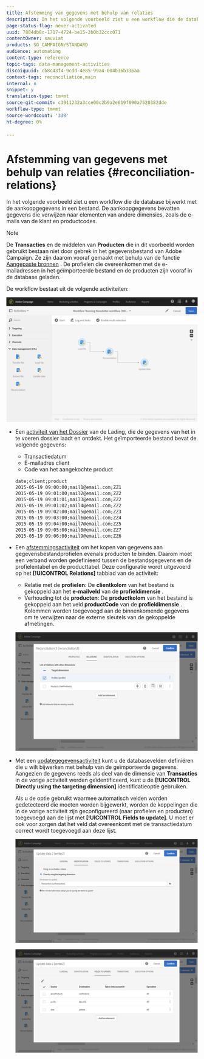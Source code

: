 ```yaml
---
title: Afstemming van gegevens met behulp van relaties
description: In het volgende voorbeeld ziet u een workflow die de database bijwerkt met de aankoopgegevens in een bestand.
page-status-flag: never-activated
uuid: 7884db8c-1717-4724-be15-3b0b32ccc071
contentOwner: sauviat
products: SG_CAMPAIGN/STANDARD
audience: automating
content-type: reference
topic-tags: data-management-activities
discoiquuid: cb8c43f4-9cdd-4e85-99a4-004b36b336aa
context-tags: reconciliation,main
internal: n
snippet: y
translation-type: tm+mt
source-git-commit: c3911232a3cce00c2b9a2e619f090a7520382dde
workflow-type: tm+mt
source-wordcount: '338'
ht-degree: 0%

---
```



# Afstemming van gegevens met behulp van relaties {#reconciliation-relations}

In het volgende voorbeeld ziet u een workflow die de database bijwerkt met de aankoopgegevens in een bestand. De aankoopgegevens bevatten gegevens die verwijzen naar elementen van andere dimensies, zoals de e-mails van de klant en productcodes.

>[!NOTE]
>
>De **Transacties** en de middelen van **Producten** die in dit voorbeeld worden gebruikt bestaan niet door gebrek in het gegevensbestand van Adobe Campaign. Ze zijn daarom vooraf gemaakt met behulp van de functie [Aangepaste bronnen](../../developing/using/data-model-concepts.md) . De profielen die overeenkomen met de e-mailadressen in het geïmporteerde bestand en de producten zijn vooraf in de database geladen.

De workflow bestaat uit de volgende activiteiten:

![](assets/reconciliation_example1.png)

* Een [activiteit van het Dossier](../../automating/using/load-file.md) van de Lading, die de gegevens van het in te voeren dossier laadt en ontdekt. Het geïmporteerde bestand bevat de volgende gegevens:

   * Transactiedatum
   * E-mailadres client
   * Code van het aangekochte product

   ```
   date;client;product
   2015-05-19 09:00:00;mail1@email.com;ZZ1
   2015-05-19 09:01:00;mail2@email.com;ZZ2
   2015-05-19 09:01:01;mail3@email.com;ZZ2
   2015-05-19 09:01:02;mail4@email.com;ZZ2
   2015-05-19 09:02:00;mail5@email.com;ZZ3
   2015-05-19 09:03:00;mail6@email.com;ZZ4
   2015-05-19 09:04:00;mail7@email.com;ZZ5
   2015-05-19 09:05:00;mail8@email.com;ZZ7
   2015-05-19 09:06:00;mail9@email.com;ZZ6
   ```

* Een [afstemmingsactiviteit](../../automating/using/reconciliation.md) om het kopen van gegevens aan gegevensbestandprofielen evenals producten te binden. Daarom moet een verband worden gedefinieerd tussen de bestandsgegevens en de profielentabel en de producttabel. Deze configuratie wordt uitgevoerd op het **[!UICONTROL Relations]** tabblad van de activiteit:

   * Relatie met de **profielen**: De **clientkolom** van het bestand is gekoppeld aan het **e-mailveld** van de **profieldimensie** .
   * Verhouding tot de **producten**: De **productkolom** van het bestand is gekoppeld aan het veld **productCode** van de **profieldimensie** .
   Kolommen worden toegevoegd aan de binnenkomende gegevens om te verwijzen naar de externe sleutels van de gekoppelde afmetingen.

   ![](assets/reconciliation_example3.png)

* Met een [updategegevensactiviteit](../../automating/using/update-data.md) kunt u de databasevelden definiëren die u wilt bijwerken met behulp van de geïmporteerde gegevens. Aangezien de gegevens reeds als deel van de dimensie van **Transacties** in de vorige activiteit werden geïdentificeerd, kunt u de **[!UICONTROL Directly using the targeting dimension]** identificatieoptie gebruiken.

   Als u de optie gebruikt waarmee automatisch velden worden gedetecteerd die moeten worden bijgewerkt, worden de koppelingen die in de vorige activiteit zijn geconfigureerd (naar profielen en producten) toegevoegd aan de lijst met **[!UICONTROL Fields to update]**. U moet er ook voor zorgen dat het veld dat overeenkomt met de transactiedatum correct wordt toegevoegd aan deze lijst.

   ![](assets/reconciliation_example5.png)

   ![](assets/reconciliation_example4.png)
